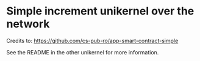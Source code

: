 # Simple increment unikernel over the network

Credits to: https://github.com/cs-pub-ro/app-smart-contract-simple

See the README in the other unikernel for more information.